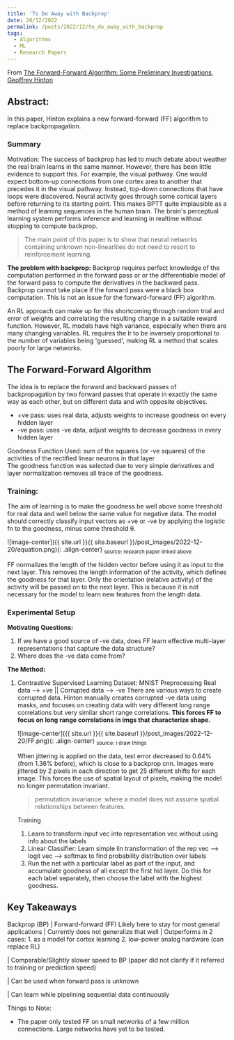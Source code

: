 ```yaml
---
title: 'To Do Away with Backprop'
date: 20/12/2022
permalink: /posts/2022/12/to_do_away_with_backprop
tags:
  - Algorithms
  - ML
  - Research Papers
---
```


From [The Forward-Forward Algorithm: Some Preliminary Investigations, Geoffrey Hinton](https://www.cs.toronto.edu/~hinton/FFA13.pdf)

## Abstract:
In this paper, Hinton explains a new forward-forward (FF) algorithm to replace  backpropagation.

### Summary
Motivation:
The success of backprop has led to much debate about weather the real brain learns in the same manner. However, there has been little evidence to support this. For example, the visual pathway. One would expect bottom-up connections from one cortex area to another that precedes it in the visual pathway. Instead, top-down connections that have loops were discovered. Neural activity goes through some cortical layers before returning to its starting point. This makes BPTT quite implausible as a method of learning sequences in the human brain. The brain's perceptual learning system performs inference and learning in realtime without stopping to compute backprop.

> The main point of this paper is to show that neural networks containing unknown non-linearities do not need to resort to reinforcement learning.

__The problem with backprop:__
Backprop requires perfect knowledge of the computation performed in the forward pass or or the differentiable model of the forward pass to compute the derivatives in the backward pass. Backprop cannot take place if the forward pass were a black box computation. This is not an issue for the forward-forward (FF) algorithm.

An RL approach can make up for this shortcoming through random trial and error of weights and correlating the resulting change in a suitable reward function. However, RL models have high variance, especially when there are many changing variables. RL requires the lr to be inversely proportional to the number of variables being 'guessed', making RL a method that scales poorly for large networks.

## The Forward-Forward Algorithm
The idea is to replace the forward and backward passes of backpropagation by two forward passes that operate in exactly the same way as each other, but on different data and with opposite objectives.
- +ve pass: uses real data, adjusts weights to increase goodness on every hidden layer
- -ve pass: uses -ve data, adjust weights to decrease goodness in every hidden layer

Goodness Function Used: sum of the squares (or -ve squares) of the activities of the rectified linear neurons in that layer  
The goodness function was selected due to very simple derivatives and layer normalization removes all trace of the goodness.

### Training:
The aim of learning is to make the goodness be well above some threshold for real data and well below the same value for negative data. The model should correctly classify input vectors as +ve or -ve by applying the logistic fn to the goodness, minus some threshold θ.

![image-center]({{ site.url }}{{ site.baseurl }}/post_images/2022-12-20/equation.png){: .align-center}
<sub>source: research paper linked above</sub>

FF normalizes the length of the hidden vector before using it as input to the next layer. This removes the length information of the activity, which defines the goodness for that layer. Only the orientation (relative activity) of the activity will be passed on to the next layer. This is because it is not necessary for the model to learn new features from the length data.

### Experimental Setup
__Motivating Questions:__
1. If we have a good source of -ve data, does FF learn effective multi-layer representations that capture the data structure?
2. Where does the -ve data come from?

__The Method:__
1. Contrastive Supervised Learning
	Dataset: MNIST
	Preprocessing
	Real data --> +ve || Corrupted data --> -ve
	There are various ways to create corrupted data. Hinton manually creates corrupted -ve data using masks, and focuses on creating data with very different long range correlations but very similar short range correlations. __This forces FF to focus on long range correlations in imgs that characterize shape.__

    ![image-center]({{ site.url }}{{ site.baseurl }}/post_images/2022-12-20/FF.png){: .align-center}
    <sub>source: i draw things</sub>

	When jittering is applied on the data, test error decreased to 0.64% (from 1.36% before), which is close to a backprop cnn. Images were jittered by 2 pixels in each direction to get 25 different shifts for each image. This forces the use of spatial layout of pixels, making the model no longer permutation invariant.
	
	> permutation invariance: where a model does not assume spatial relationships between features.
	
	Training
	1. Learn to transform input vec into representation vec without using info about the labels
	2. Linear Classifier: Learn simple lin transformation of the rep vec --> logit vec --> softmax to find probability distribution over labels
	3. Run the net with a particular label as part of the input, and accumulate goodness of all except the first hid layer. Do this for each label separately, then choose the label with the highest goodness.


## Key Takeaways

Backprop (BP) | Forward-forward (FF)
Likely here to stay for most general applications | Currently does not generalize that well
 | Outperforms in 2 cases:
	1. as a model for cortex learning
	2. low-power analog hardware (can replace RL)

 | Comparable/Slightly slower speed to BP (paper did not clarify if it referred to training or prediction speed)

 | Can be used when forward pass is unknown

 | Can learn while pipelining sequential data continuously

Things to Note:
- The paper only tested FF on small networks of a few million connections. Large networks have yet to be tested.
